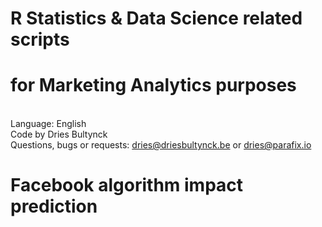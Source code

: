 # R Statistics & Data Science related scripts 
# for Marketing Analytics purposes 
<br>Language: English
<br>Code by Dries Bultynck
<br>Questions, bugs or requests: dries@driesbultynck.be or dries@parafix.io

# Facebook algorithm impact prediction
